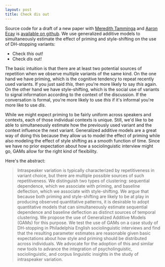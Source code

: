 ```yaml
---
layout: post
title: Check dis out
---
```


Source code for a draft of a new paper with [Meredith Tamminga](www.meredithtamminga.com) and [Aaron Ecay](aaronecay.com)
is [available on github](https://github.com/christopherahern/GAM-DH). We use generalized additive models to simultaneously
estimate the effect of priming and style-shifting on the use of DH-stopping variants: 

* Check *this* out! 
* Check *dis* out!
 
The basic intuition is that there are at least two potential sources of repetition when we observe multiple variants of the
same kind. On the one hand we have priming, which is the cognitive tendency to repeat recently used variants. If you just said *this*, 
then you're more likely to say *this* again. On the other hand we have style-shifting, which is the social use of variants
to signal information according to the context of the discussion. If the conversation is formal, you're more likely to  use *this* 
if it's informal you're more like to use *dis*.  

While we might expect priming to be fairly uniform across speakers and contexts, each of those individual contexts is unique. Still,
we'd like to be able to simultaneously estimate how the previously used variant and the context influence the next variant.
Generalized additive models are a great way of doing this because they allow us to model the effect of priming while also 
modeling the effect of style shifting as a smooth function of time. Since we have
no prior expectation about how a sociolinguistic interview might go, GAMs allow for the right kind of flexibility. 

Here's the abstract:

> Intraspeaker variation is typically characterized by repetitiveness in variant choice, but there are multiple possible sources of such repetitiveness. We distinguish two types of clustering: sequential dependence, which we associate with priming, and baseline deflection, which we associate with style-shifting. We argue that because both priming and style-shifting are likely to be at play in producing observed quantitative patterns, it is desirable to adopt quantitative models that can simultaneously estimate sequential dependence and baseline deflection as distinct sources of temporal clustering. We propose the use of Generalized Additive Models (GAMs) for this purpose. We test the use of GAMs on a case study of DH-stopping in Philadelphia English sociolinguistic interviews and find that the resulting parameter estimates are reasonable given basic expectations about how style and priming should be distributed across individuals. We advocate for the adoption of this and similar new tools to advance the integration of psycholinguistic, sociolinguistic, and corpus linguistic insights in the study of intraspeaker variation. 
  
